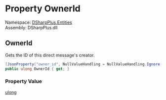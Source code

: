 # Property OwnerId

Namespace: [DSharpPlus.Entities](DSharpPlus.Entities.md)  
Assembly: DSharpPlus.dll

## <a id="DSharpPlus_Entities_DiscordDmChannel_OwnerId"></a>OwnerId

Gets the ID of this direct message's creator.

```csharp
[JsonProperty("owner_id", NullValueHandling = NullValueHandling.Ignore)]
public ulong OwnerId { get; }
```

### Property Value

[ulong](https://learn.microsoft.com/dotnet/api/system.uint64)

